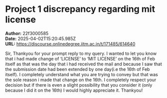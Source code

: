 # Project 1 discrepancy regarding mit license

**Author:** 22f3000585  
**Date:** 2025-04-02T15:20:45.985Z  
**URL:** https://discourse.onlinedegree.iitm.ac.in/t/171485/614640

Sir,
Thankyou for your prompt reply to my query.
I wanted to let you know that i had made change of ‘LICENSE’ to ‘MIT LICENSE’ on the 16th of Feb itself as that was the day that i had received the mail and because I saw that the submission date had been extended by one day(i.e the 16th of Feb itself).
I completely understand what you are trying to convey but that was the sole reason i made that change on the 16th.
I completely respect your decision but if there is even a slight possibility that you consider it (only because I did it on the 16th) I would highly appreciate it.
Thankyou!

